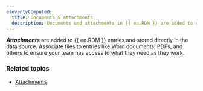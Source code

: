 ```yaml
---
eleventyComputed:
  title: Documents & attachments
  description: Documents and attachments in {{ en.RDM }} are added to entries and are stored directly in the database, making it easier to manage and centralize information.
---
```

***Attachments*** are added to {{ en.RDM }} entries and stored directly in the data source. Associate files to entries like Word documents, PDFs, and others to ensure your team has access to what they need as they work.

### Related topics  

* [Attachments](/rdm/windows/commands/window/panels/attachments/)
